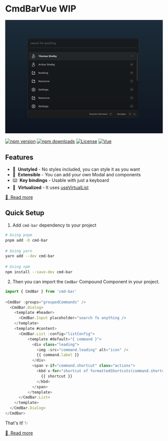 # CmdBarVue WIP

![screenshot of commandbar](./screenshot.png)

[![npm version][npm-version-src]][npm-version-href]
[![npm downloads][npm-downloads-src]][npm-downloads-href]
[![License][license-src]][license-href]
[![Vue][vue-src]][vue-href]

## Features

- 🎨&nbsp; **Unstyled** - No styles included, you can style it as you want
- 🧩&nbsp; **Extensible** - You can add your own Modal and components
- ⌨️&nbsp; **Key bindings** - Usable with just a keyboard
- 🧙‍&nbsp; **Virtualized** - It uses [useVirtualList](https://vueuse.org/core/useVirtualList/#usevirtuallist)

[📖 &nbsp;Read more](https://cmd-bar.nuxt.space)

## Quick Setup

1. Add `cmd-bar` dependency to your project

```bash
# Using pnpm
pnpm add -D cmd-bar

# Using yarn
yarn add --dev cmd-bar

# Using npm
npm install --save-dev cmd-bar
```

2. Then you can import the `CmdBar` Compound Component in your project.
```ts
import { CmdBar } from 'cmd-bar'

<CmdBar :groups="groupedCommands" />
  <CmdBar.Dialog>
    <template #header>
      <CmdBar.Input placeholder="search fo anything />
    </template>
    <template #content>
      <CmdBar.List :config="listConfig">
          <template #default="{ command }">
            <div class="leading">
              <img :src="command.leading" alt="icon" />
              {{ command.label }}
            </div>
            <span v-if="command.shortcut" class="actions">
              <kbd v-for="shortcut of formattedShortcuts(command.shortcut)" :key="shortcut">
                {{ shortcut }}
              </kbd>
            </span>
          </template>
      </CmdBar.List>
    </template>
  </CmdBar.Dialog>
</CmdBar>
```

That's it! ✨

[📖 &nbsp;Read more](https://cmd-bar.nuxt.space/introduction/getting-started)


<!-- Badges -->
[npm-version-src]: https://img.shields.io/npm/v/cmd-bar/latest.svg?style=flat&colorA=18181B&colorB=28CF8D
[npm-version-href]: https://npmjs.com/package/cmd-bar

[npm-downloads-src]: https://img.shields.io/npm/dm/cmd-bar.svg?style=flat&colorA=18181B&colorB=28CF8D
[npm-downloads-href]: https://npmjs.com/package/cmd-bar

[license-src]: https://img.shields.io/npm/l/cmd-bar.svg?style=flat&colorA=18181B&colorB=28CF8D
[license-href]: https://npmjs.com/package/cmd-bar

[vue-src]: https://img.shields.io/badge/Vue-18181B?&logo=vue.js
[vue-href]: https://vuejs.org



